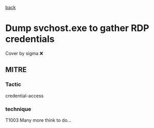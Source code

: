 [back](../index.md)
# Dump svchost.exe to gather RDP credentials
Cover by sigma :x: 
## MITRE
### Tactic
credential-access
### technique
T1003
Many more think to do...